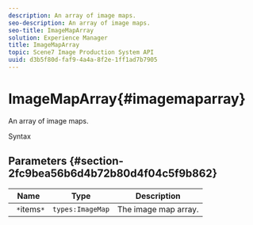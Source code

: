 ```yaml
---
description: An array of image maps.
seo-description: An array of image maps.
seo-title: ImageMapArray
solution: Experience Manager
title: ImageMapArray
topic: Scene7 Image Production System API
uuid: d3b5f80d-faf9-4a4a-8f2e-1ff1ad7b7905
---
```


# ImageMapArray{#imagemaparray}

An array of image maps.

 Syntax 

## Parameters {#section-2fc9bea56b6d4b72b80d4f04c5f9b862}

|  Name  | Type  | Description  |
|---|---|---|
|  ` *`items`*`  | `types:ImageMap`  | The image map array.  |

